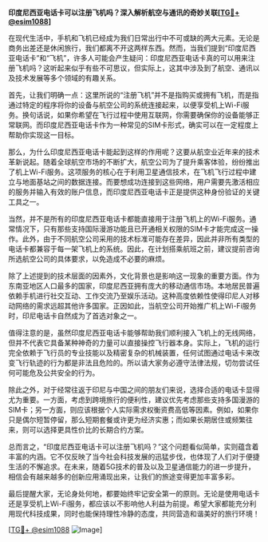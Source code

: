 **印度尼西亚电话卡可以注册飞机吗？深入解析航空与通讯的奇妙关联[[TG💪+ @esim1088](https://t.me/s/esim1088)]**

在现代生活中，手机和飞机已经成为我们日常出行中不可或缺的两大元素。无论是商务出差还是休闲旅行，我们都离不开这两样东西。然而，当我们提到“印度尼西亚电话卡”和“飞机”，许多人可能会产生疑问：印度尼西亚电话卡真的可以用来注册飞机吗？这听起来似乎有些不可思议，但实际上，这其中涉及到了航空、通讯以及技术发展等多个领域的有趣关系。

首先，让我们明确一点：这里所说的“注册飞机”并不是指购买或拥有飞机，而是指通过特定的程序将你的设备与航空公司的系统连接起来，以便享受机上Wi-Fi服务。换句话说，如果你希望在飞行过程中使用互联网，你需要确保你的设备能够正常联网。而印度尼西亚电话卡作为一种常见的SIM卡形式，确实可以在一定程度上帮助你实现这一目标。

那么，为什么印度尼西亚电话卡能起到这样的作用呢？这要从航空业近年来的技术革新说起。随着全球航空市场的不断扩大，航空公司为了提升乘客体验，纷纷推出了机上Wi-Fi服务。这项服务的核心在于利用卫星通信技术，在飞机飞行过程中建立与地面基站之间的数据连接。而要想成功连接到这些网络，用户需要先激活相应的服务并输入有效的账户信息，而印度尼西亚电话卡正是提供这种身份验证的关键工具之一。

当然，并不是所有的印度尼西亚电话卡都能直接用于注册飞机上的Wi-Fi服务。通常情况下，只有那些支持国际漫游功能且已开通相关权限的SIM卡才能完成这一操作。此外，由于不同航空公司采用的技术标准可能存在差异，因此并非所有类型的电话卡都兼容于每一架飞机上的系统。因此，在计划搭乘航班之前，建议提前咨询所选航空公司的具体要求，以免造成不必要的麻烦。

除了上述提到的技术层面的因素外，文化背景也是影响这一现象的重要方面。作为东南亚地区人口最多的国家，印度尼西亚拥有庞大的移动通信市场。本地居民普遍依赖手机进行社交互动、工作交流乃至娱乐活动。这种高度依赖性使得印尼人对移动网络的需求远超其他许多国家。正因如此，当航空公司开始推广机上Wi-Fi服务时，印尼电话卡自然成为了首选对象之一。

值得注意的是，虽然印度尼西亚电话卡能够帮助我们顺利接入飞机上的无线网络，但并不代表它具备某种神奇的力量可以直接操控飞行器本身。实际上，飞机的运行完全依赖于飞行员的专业技能以及精密复杂的机械装置，任何试图通过电话卡来改变飞行轨迹的行为都是非法且危险的。所以请大家务必遵守法律法规，切勿尝试任何可能危及公共安全的行为。

除此之外，对于经常往返于印尼与中国之间的朋友们来说，选择合适的电话卡显得尤为重要。一方面，考虑到跨境旅行的便利性，建议优先考虑那些支持多国漫游的SIM卡；另一方面，则应该根据个人实际需求权衡资费高低等因素。例如，如果你只是偶尔短暂停留，那么短期套餐或许更为经济实惠；而如果长期居住或频繁往来，则可以选择更具性价比的长期合约方案。

总而言之，“印度尼西亚电话卡可以注册飞机吗？”这个问题看似简单，实则蕴含着丰富的内涵。它不仅反映了当今社会科技发展的迅猛步伐，也体现了人们对于便捷生活的不懈追求。在未来，随着5G技术的普及以及卫星通信能力的进一步提升，相信会有越来越多的创新应用涌现出来，让我们的旅途变得更加丰富多彩。

最后提醒大家，无论身处何地，都要始终牢记安全第一的原则。无论是使用电话卡还是享受机上Wi-Fi服务，都应该以不影响他人利益为前提。希望大家都能充分利用现代科技成果，同时也能保持理性冷静的态度，共同营造和谐美好的旅行环境！

[[TG💪+ @esim1088](https://t.me/s/esim1088) ![Image](https://i.postimg.cc/4NQfJmqS/Snipaste-2025-05-13-00-14-12.png)]